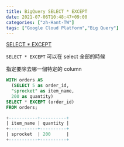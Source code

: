 ```yaml
---
title: BigQuery SELECT * EXCEPT
date: 2021-07-06T10:48:47+09:00
categories: ["zh-Hant-TW"]
tags: ["Google Cloud Platform","Big Query"]
---
```

[SELECT * EXCEPT](https://cloud.google.com/bigquery/docs/reference/standard-sql/query-syntax#select_except)

`SELECT * EXCEPT` 可以在 select 全部的時候

指定要除去哪一個特定的 column

```sql
WITH orders AS
  (SELECT 5 as order_id,
  "sprocket" as item_name,
  200 as quantity)
SELECT * EXCEPT (order_id)
FROM orders;

+-----------+----------+
| item_name | quantity |
+-----------+----------+
| sprocket  | 200      |
+-----------+----------+
```
